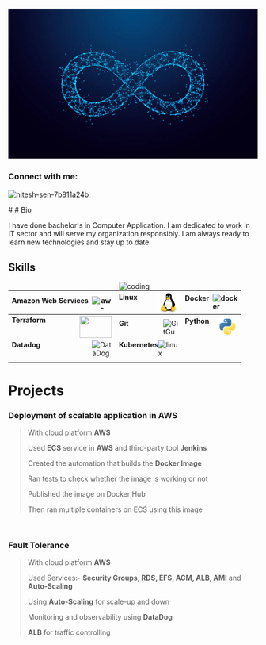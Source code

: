 ![logo](https://github.com/Vishal-Kashap/Profile/blob/main/Background_img.jpeg)



<h3 align="left">Connect with me:</h3> <a href="https://www.linkedin.com/in/vishal-kashyap-59a281224" target="blank"><img align="center" src="https://raw.githubusercontent.com/rahuldkjain/github-profile-readme-generator/master/src/images/icons/Social/linked-in-alt.svg" alt="nitesh-sen-7b811a24b" height="30" width="40" /></a> &nbsp;&nbsp;&nbsp;&nbsp;&nbsp;&nbsp; 

</p>
#
# Bio

 I have done bachelor's in Computer Application. I am dedicated to work in IT sector and will serve my organization responsibly. I am always ready to learn new technologies and stay up to date.

## Skills
<img  align="right"  alt="coding" width="280" src="https://resource.nife.io/wp-content/uploads/2022/08/partner.gif">

|**Amazon Web Services** &nbsp; <a href="https://aws.amazon.com" target="_blank" rel="noreferrer"> <img align="right" src="https://upload.wikimedia.org/wikipedia/commons/thumb/9/93/Amazon_Web_Services_Logo.svg/1200px-Amazon_Web_Services_Logo.svg.png" alt="aws" width="40" height="25"/> </a>    |  **Linux** &nbsp; <a href="https://www.linux.org/" target="_blank" rel="noreferrer"> <img align="right" src="https://raw.githubusercontent.com/devicons/devicon/master/icons/linux/linux-original.svg" alt="linux" width="40" height="40"/> </a>  |  **Docker**  &nbsp;  <a href="https://www.docker.com/" target="_blank" rel="noreferrer"> <img align="right" src="https://www.docker.com/wp-content/uploads/2022/03/vertical-logo-monochromatic.png" alt="docker" width="50" height="35"/> </a>  |
| --- | :-- | :-- |
**Terraform**  <a href="https://www.terraform.io/" target="_blank" rel="noreferrer"> <img align="right"  src="https://www.aviator.co/blog/wp-content/uploads/2023/01/terraform.png" width="65" height="45"/> </a>  | **Git** &nbsp; <a href="https://github.com/" target="_blank" rel="noreferrer"> <img align="right" src="https://git-scm.com/images/logos/downloads/Git-Icon-1788C.png" alt="GitGub" width="30" height="30"/> </a> | **Python**  &nbsp; </a> <a href="https://www.python.org" target="_blank" rel="noreferrer"> <img align="right" src="https://raw.githubusercontent.com/devicons/devicon/master/icons/python/python-original.svg" alt="python" width="40" height="40"/> </a>|
|  **Datadog**  <a href="https://www.datadoghq.com/" target="_blank" rel="noreferrer"> <img align="right" src="https://datadog-docs.imgix.net/img/dd_logo_n_70x75.png?ch=Width,DPR&fit=max&auto=format&w=70&h=75" alt="DataDog" width="40" height="40"/> </a> | **Kubernetes**  <a href="https://kubernetes.io/" target="_blank" rel="noreferrer"> <img align="right" src="https://static-00.iconduck.com/assets.00/kubernetes-icon-2048x1995-r1q3f8n7.png" alt="linux" width="40" height="40"/> </a> |



# Projects

###  Deployment of scalable application in AWS
>  With cloud platform **AWS**
>  
>  Used **ECS** service in **AWS** and third-party tool **Jenkins** 
>  
>   Created the automation that builds the **Docker Image**
>
>	Ran tests to check whether the image is working or not
>
>	Published the image on Docker Hub
>
>	Then ran multiple containers on ECS using this image

<br />


### Fault Tolerance
> With cloud platform **AWS**
> 
> Used Services:-  **Security Groups, RDS, EFS, ACM, ALB, AMI** and **Auto-Scaling**
>
> Using **Auto-Scaling** for scale-up and down 
>
> Monitoring and observability using **DataDog**
> 
> **ALB** for traffic controlling

